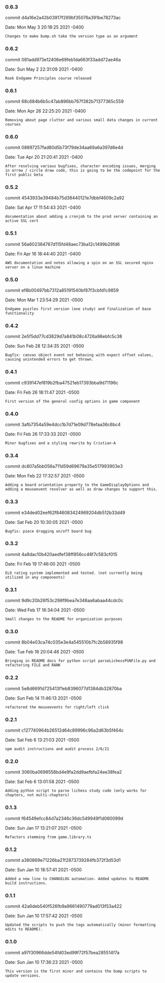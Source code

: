 ### 0.6.3

commit d4a16e2a42b03917f289bf35076a391be78273ac

Date:   Mon May 3 20:18:25 2021 -0400

    Changes to make bump.sh take the version type as an argument

### 0.6.2

commit 081add973e12406e69feb1da663f33add72ae46a

Date:   Sun May 2 22:31:09 2021 -0400

    Rook Endgame Principles course released

### 0.6.1

commit 68c684b6b5c47ab896bb767f382b71377365c559

Date:   Mon Apr 26 22:25:20 2021 -0400

    Removing about page clutter and various small data changes in current courses

### 0.6.0

commit 08897257fad80d5b73f79de34aa69a6a397d6e4d

Date:   Tue Apr 20 21:20:41 2021 -0400

    After resolving various bugfixes, character encoding issues, merging in arrow / circle draw code, this is going to be the codepoint for the first public beta

### 0.5.2

commit 4543933e39484b75d38440121e7dbbf4609c2a92

Date:   Sat Apr 17 11:54:43 2021 -0400

    documentation about adding a cronjob to the prod server containing an active SSL cert

### 0.5.1

commit 56a602364767d115fd48aec73ba12c1499b28fd6

Date:   Fri Apr 16 18:44:40 2021 -0400

    AWS documentation and notes allowing a spin on an SSL secured nginx server on a linux machine

### 0.5.0

commit ef8b00497bb7312a85191540bf87f3cbfd1c9859

Date:   Mon Mar 1 23:54:29 2021 -0500

    Endgame puzzles first version (one study) and finalization of base functionality

### 0.4.2

commit 2e5f5dd77cd3829d7a841b08c4726a98ebfc5c38

Date:   Sun Feb 28 12:34:35 2021 -0500

    Bugfix: canvas object event not behaving with expect offset values, causing unintended errors to get thrown.

### 0.4.1

commit c939147ef819b2fba47521eb17393bba9d71196c

Date:   Fri Feb 26 18:11:47 2021 -0500

    First version of the general config options in game component

### 0.4.0

commit 3afb7354a59e4dcc1b7d71e09d778efaa36c6bc4

Date:   Fri Feb 26 17:33:33 2021 -0500

    Minor bugfixes and a styling rewrite by Cristian-A

### 0.3.4

commit dc807a5bb056a711d59d69679a35e517993903e3

Date:   Mon Feb 22 17:32:57 2021 -0500

    Adding a board orientation property to the GameDisplayOptions and adding a mouseevent resolver as well as draw changes to support this.

### 0.3.3

commit e34ded02eef62f846083424969204db512b33d49

Date:   Sat Feb 20 10:30:05 2021 -0500

    Bugfix: piece dragging on/off board bug

### 0.3.2

commit 4a8dac10b420aedfef38ff856cc48f7c583cf015

Date:   Fri Feb 19 17:46:00 2021 -0500

    ELO rating system implemented and tested. (not currently being utilized in any components)

### 0.3.1

commit 9d9c20b26f53c298f9bea7e348aa6abaa44cdc0c

Date:   Wed Feb 17 16:34:04 2021 -0500

    Small changes to the README for organization purposes

### 0.3.0

commit 8b04e03ca74c035e3e4a545510b7fc2b58935f98

Date:   Tue Feb 16 20:04:46 2021 -0500

    Bringing in README docs for python script parseLichessPGNFile.py and refactoring FILE and RANK

### 0.2.2

commit 5e8d6691d725413f1eb8396077d1384db32870ba

Date:   Sun Feb 14 11:46:13 2021 -0500

    refactored the mouseevents for right/left click

### 0.2.1

commit c127740964b26512d64c89996c96a2d63b5f464c

Date:   Sat Feb 6 13:21:03 2021 -0500

    npm audit instructions and audit process 2/6/21

### 0.2.0

commit 3060ba0698558bd4e9fa2dd9aefbfa24ee38fea2

Date:   Sat Feb 6 13:01:58 2021 -0500

    Adding python script to parse lichess study code (only works for chapters, not multi-chapters)

### 0.1.3

commit f64549efcc84d7a2346c36dc549949f1d060099d

Date:   Sun Jan 17 13:21:07 2021 -0500

    Refactors stemming from game.library.ts

### 0.1.2

commit a380869e71226ba21f2873739284fb372f3d53d1

Date:   Sun Jan 10 18:57:41 2021 -0500

    Added a new line to CHANGELOG automation. Added updates to README build instructions.

### 0.1.1

commit 42a6deb540f526fb9a9661490779ad013f53a422

Date:   Sun Jan 10 17:57:42 2021 -0500

    Updated the scripts to push the tags automatically (minor formatting edits to README).

### 0.1.0

commit a97f30966dde54fd03ed99f72f57bea285514f7a

Date:   Sun Jan 10 17:36:23 2021 -0500

    This version is the first minor and contains the bump scripts to update versions.
